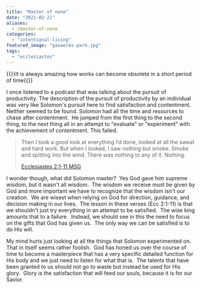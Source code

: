 ```yaml
---
title: "Master of none"
date: "2021-02-21"
aliases:
  - /master-of-none
categories: 
  - "intentional-living"
featured_image: "gasworks-park.jpg"
tags: 
  - "ecclesiastes"
---
```

{{<featuredimage>}}It is always amazing how works can become obsolete in a short period of time{{</featuredimage>}}

I once listened to a podcast that was talking about the pursuit of productivity. The description of the pursuit of productivity by an individual was very like Solomon's pursuit here to find satisfaction and contentment.  Neither seemed to be found. Solomon had all the time and resources to chase after contentment.  He jumped from the first thing to the second thing, to the next thing all in an attempt to "evaluate" or "experiment" with the achievement of contentment. This failed.

> Then I took a good look at everything I’d done, looked at all the sweat and hard work. But when I looked, I saw nothing but smoke. Smoke and spitting into the wind. There was nothing to any of it. Nothing.
> 
> [Ecclesiastes 2:1-11 MSG](https://www.biblegateway.com/passage/?search=Ecclesiastes+2%3A1-11&version=MSG)

I wonder though, what did Solomon master?  Yes God gave him supreme wisdom, but it wasn't all wisdom.  The wisdom we receive must be given by God and more important we have to recognize that the wisdom isn't our creation.  We are wisest when relying on God for direction, guidance, and decision making in our lives.  The lesson in these verses (Ecc 2:1-11) is that we shouldn't just try everything in an attempt to be satisfied.  The wise king amounts that to a failure.  Instead, we should see in this the need to focus on the gifts that God has given us.  The only way we can be satisfied is to do His will.

My mind hurts just looking at all the things that Solomon experimented on.  That in itself seems rather foolish.  God has honed us over the course of time to become a masterpiece that has a very specific detailed function for His body and we just need to listen for what that is.  The talents that have been granted to us should not go to waste but instead be used for His glory.  Glory is the satisfaction that will feed our souls, because it is for our Savior.
